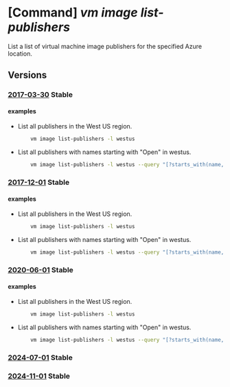 # [Command] _vm image list-publishers_

List a list of virtual machine image publishers for the specified Azure location.

## Versions

### [2017-03-30](/Resources/mgmt-plane/L3N1YnNjcmlwdGlvbnMve30vcHJvdmlkZXJzL21pY3Jvc29mdC5jb21wdXRlL2xvY2F0aW9ucy97fS9wdWJsaXNoZXJz/2017-03-30.xml) **Stable**

<!-- mgmt-plane /subscriptions/{}/providers/microsoft.compute/locations/{}/publishers 2017-03-30 -->

#### examples

- List all publishers in the West US region.
    ```bash
        vm image list-publishers -l westus
    ```

- List all publishers with names starting with "Open" in westus.
    ```bash
        vm image list-publishers -l westus --query "[?starts_with(name, 'Open')]"
    ```

### [2017-12-01](/Resources/mgmt-plane/L3N1YnNjcmlwdGlvbnMve30vcHJvdmlkZXJzL21pY3Jvc29mdC5jb21wdXRlL2xvY2F0aW9ucy97fS9wdWJsaXNoZXJz/2017-12-01.xml) **Stable**

<!-- mgmt-plane /subscriptions/{}/providers/microsoft.compute/locations/{}/publishers 2017-12-01 -->

#### examples

- List all publishers in the West US region.
    ```bash
        vm image list-publishers -l westus
    ```

- List all publishers with names starting with "Open" in westus.
    ```bash
        vm image list-publishers -l westus --query "[?starts_with(name, 'Open')]"
    ```

### [2020-06-01](/Resources/mgmt-plane/L3N1YnNjcmlwdGlvbnMve30vcHJvdmlkZXJzL21pY3Jvc29mdC5jb21wdXRlL2xvY2F0aW9ucy97fS9wdWJsaXNoZXJz/2020-06-01.xml) **Stable**

<!-- mgmt-plane /subscriptions/{}/providers/microsoft.compute/locations/{}/publishers 2020-06-01 -->

#### examples

- List all publishers in the West US region.
    ```bash
        vm image list-publishers -l westus
    ```

- List all publishers with names starting with "Open" in westus.
    ```bash
        vm image list-publishers -l westus --query "[?starts_with(name, 'Open')]"
    ```

### [2024-07-01](/Resources/mgmt-plane/L3N1YnNjcmlwdGlvbnMve30vcHJvdmlkZXJzL21pY3Jvc29mdC5jb21wdXRlL2xvY2F0aW9ucy97fS9wdWJsaXNoZXJz/2024-07-01.xml) **Stable**

<!-- mgmt-plane /subscriptions/{}/providers/microsoft.compute/locations/{}/publishers 2024-07-01 -->

### [2024-11-01](/Resources/mgmt-plane/L3N1YnNjcmlwdGlvbnMve30vcHJvdmlkZXJzL21pY3Jvc29mdC5jb21wdXRlL2xvY2F0aW9ucy97fS9wdWJsaXNoZXJz/2024-11-01.xml) **Stable**

<!-- mgmt-plane /subscriptions/{}/providers/microsoft.compute/locations/{}/publishers 2024-11-01 -->
